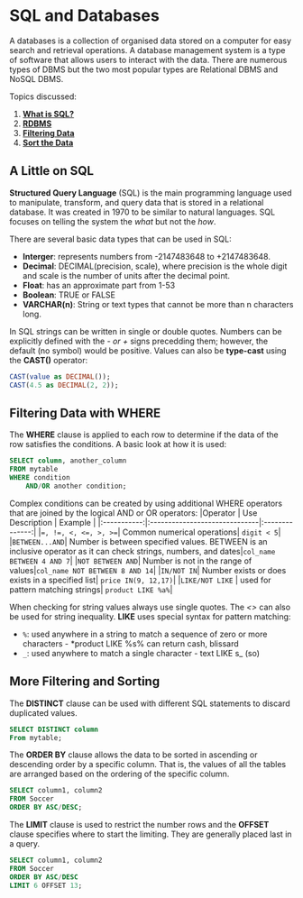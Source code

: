 # SQL and Databases
A databases is a collection of organised data stored on a computer for easy search and retrieval operations. A database management system is a type of software that allows users to interact with the data. There are numerous types of DBMS but the two most popular types are Relational DBMS and NoSQL DBMS.

Topics discussed:
1. [**What is SQL?**](#a-little-on-sql)
2. [**RDBMS**](#relational-database-management-system)
3. [**Filtering Data**](#filtering-data-with-where)
4. [**Sort the Data**](#more-filtering-and-sorting)


## A Little on SQL
**Structured Query Language** (SQL) is the main programming language used to manipulate, transform, and query data that is stored in a relational database. It was created in 1970 to be similar to natural languages. SQL focuses on telling the system the *what* but not the *how*.

There are several basic data types that can be used in SQL:
- **Interger**: represents numbers from -2147483648 to +2147483648.
- **Decimal**: DECIMAL(precision, scale), where precision is the whole digit and scale is the number of units after the decimal point.
- **Float**: has an approximate part from 1-53
- **Boolean**: TRUE or FALSE
- **VARCHAR(n)**: String or text types that cannot be more than n characters long.

In SQL strings can be written in single or double quotes. Numbers can be explicitly defined with the *- or +* signs precedding them; however, the default (no symbol) would be positive. Values can also be **type-cast** using the **CAST()** operator:
```sql
CAST(value as DECIMAL());
CAST(4.5 as DECIMAL(2, 2));
```

## Filtering Data with WHERE
The **WHERE** clause is applied to each row to determine if the data of the row satisfies the conditions. A basic look at how it is used:
```sql
SELECT column, another_column
FROM mytable
WHERE condition
    AND/OR another condition;
```
Complex conditions can be created by using additional WHERE operators that are joined by the logical AND or OR operators:
|Operator     | Use Description               | Example        |
|:-----------:|:------------------------------|:--------------:|
|`=, !=, <, <=, >, >=`| Common numerical operations| `digit < 5`|
|`BETWEEN...AND`| Number is between specified values. BETWEEN is an inclusive operator as it can check strings, numbers, and dates|`col_name BETWEEN 4 AND 7`|
|`NOT BETWEEN AND`| Number is not in the range of values|`col_name NOT BETWEEN 8 AND 14`|
|`IN/NOT IN`| Number exists or does exists in a specified list| `price IN(9, 12,17)`|
|`LIKE/NOT LIKE` | used for pattern matching strings| `product LIKE %a%`|

When checking for string values always use single quotes. The *<>* can also be used for string inequality. **LIKE** uses special syntax for pattern matching:
- `%`: used anywhere in a string to match a sequence of zero or more characters - *product LIKE %s% can return cash, blissard
- `_`: used anywhere to match a single character - text LIKE s_ (so)


## More Filtering and Sorting
The **DISTINCT** clause can be used with different SQL statements to discard duplicated values.
```sql
SELECT DISTINCT column
From mytable;
```
The **ORDER BY** clause allows the data to be sorted in ascending or descending order by a specific column. That is, the values of all the tables are arranged based on the ordering of the specific column.
```sql
SELECT column1, column2 
FROM Soccer 
ORDER BY ASC/DESC;
```
The **LIMIT** clause is used to restrict the number rows and the **OFFSET** clause specifies where to start the limiting. They are generally placed last in a query.
```sql
SELECT column1, column2 
FROM Soccer 
ORDER BY ASC/DESC
LIMIT 6 OFFSET 13;
```